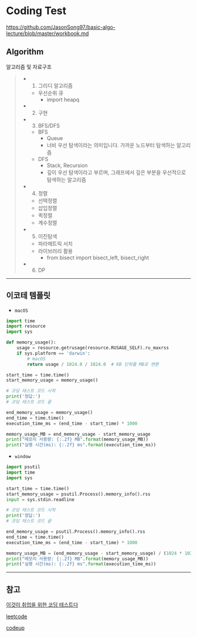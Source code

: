 # Coding Test

https://github.com/JasonSong97/basic-algo-lecture/blob/master/workbook.md

## Algorithm

알고리즘 및 자료구조

> - 1. 그리디 알고리즘
>   - 우선순위 큐
>     - import heapq
>
> - 2. 구현
>
> - 3. BFS/DFS
>   - BFS
>     - Queue
>     - 너비 우선 탐색이라는 의미입니다. 가까운 노드부터 탐색하는 알고리즘
>   - DFS
>     - Stack, Recursion
>     - 깊이 우선 탐색이라고 부르며, 그래프에서 깊은 부분을 우선적으로 탐색하는 알고리즘
> 
> - 4. 정렬
>   - 선택정렬
>   - 삽입정렬
>   - 퀵정렬
>   - 계수정렬
>
> - 5. 이진탐색
>   - 파라메트릭 서치
>   - 라이브러리 활용
>     - from bisect import bisect_left, bisect_right
> 
> - 6. DP

---

## 이코테 템플릿

- `macOS`

```python
import time
import resource
import sys

def memory_usage():
    usage = resource.getrusage(resource.RUSAGE_SELF).ru_maxrss
    if sys.platform == 'darwin':
        # macOS
        return usage / 1024.0 / 1024.0  # KB 단위를 MB로 변환

start_time = time.time()
start_memory_usage = memory_usage()

# 코딩 테스트 코드 시작
print('정답:')
# 코딩 테스트 코드 끝

end_memory_usage = memory_usage()
end_time = time.time()
execution_time_ms = (end_time - start_time) * 1000

memory_usage_MB = end_memory_usage - start_memory_usage
print("메모리 사용량: {:.2f} MB".format(memory_usage_MB))
print("실행 시간(ms): {:.2f} ms".format(execution_time_ms))
```

- `window`

```python
import psutil
import time
import sys

start_time = time.time()
start_memory_usage = psutil.Process().memory_info().rss
input = sys.stdin.readline

# 코딩 테스트 코드 시작
print('정답:')
# 코딩 테스트 코드 끝

end_memory_usage = psutil.Process().memory_info().rss
end_time = time.time()
execution_time_ms = (end_time - start_time) * 1000

memory_usage_MB = (end_memory_usage - start_memory_usage) / (1024 * 1024)
print("메모리 사용량: {:.2f} MB".format(memory_usage_MB))
print("실행 시간(ms): {:.2f} ms".format(execution_time_ms))
```

---

## 참고

[이것이 취업을 위한 코딩 테스트다](https://github.com/ndb796/python-for-coding-test)

[leetcode](https://leetcode.com/)

[codeup](https://codeup.kr/problemsetsol.php?psid=33)
